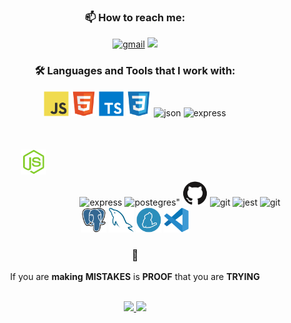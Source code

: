 <!-- 🤔 I’m looking for help with ...
- 💬 Ask me about ...
- 👯 I’m looking to collaborate on ...
- ⚡ Fun fact: ...
<img src="https://www.vectorlogo.zone/logos/reactjs/reactjs-icon.svg" alt="express" width="40" height="40"/>// 
--!>


 <h3 align="center">📫 How to reach me:</h3>
 <p align="center">
  <a href = "mailto:lniochy@gmail.com"><img alt="gmail" src="https://img.icons8.com/color/48/000000/gmail.png" target="_blank"></a>
  <a href="https://www.linkedin.com/in/rniochy" target="_blank"><img src="https://img.icons8.com/color/48/000000/linkedin.png" target="_blank"></a> 
</p>
<h3 align="center">🛠️ <b>Languages and Tools that I work with:</b></h3>
<p align="center">
  <img src="https://raw.githubusercontent.com/devicons/devicon/master/icons/javascript/javascript-original.svg" alt="javascript" width="40" height="40"/>
  <img src="https://raw.githubusercontent.com/devicons/devicon/master/icons/html5/html5-original.svg" alt="html5" width="40" height="40"/>
  <img src="https://raw.githubusercontent.com/devicons/devicon/master/icons/typescript/typescript-original.svg" alt="typescript" width="40" height="40"/>
  <img src="https://raw.githubusercontent.com/devicons/devicon/master/icons/css3/css3-original.svg" alt="css3" width="40" height="40"/>
  <img src="https://www.vectorlogo.zone/logos/json/json-icon.svg" alt="json" width="40" height="40"/>
  <img src="https://www.vectorlogo.zone/logos/reactjs/reactjs-icon.svg" alt="express" width="40" height="40"/>
  </br>
 <img style= "margin: 50px" src="https://raw.githubusercontent.com/devicons/devicon/master/icons/nodejs/nodejs-original.svg" alt="nodejs" width="40" height="40"/>
 <img src="https://www.vectorlogo.zone/logos/expressjs/expressjs-ar21.svg" alt="express" width="40" height="40"/>
 <img src="https://www.vectorlogo.zone/util/preview.html?image=/logos/postgresql/postgresql-vertical.svg" alt=postegres" width="40" height="40"/>
 <img src="https://raw.githubusercontent.com/devicons/devicon/master/icons/github/github-original.svg" alt="github" width="40" height="40"/>
 <img src="https://www.vectorlogo.zone/logos/git-scm/git-scm-icon.svg" alt="git" width="40" height="40"/>
 <img src="https://www.vectorlogo.zone/logos/jestjsio/jestjsio-icon.svg" alt="jest" width="40" height="40"/>
 <img src="https://www.vectorlogo.zone/logos/google_chrome/google_chrome-icon.svg" alt="git" width="40" height="40"/>
 <img src="https://raw.githubusercontent.com/devicons/devicon/master/icons/postgresql/postgresql-original.svg" alt="postgresql" width="40" height="40"/>
 <img src="https://raw.githubusercontent.com/devicons/devicon/master/icons/mysql/mysql-original.svg" alt="mysql" width="40" height="40"/>
 <img src="https://raw.githubusercontent.com/devicons/devicon/master/icons/yarn/yarn-original.svg" alt="yarn" width="40" height="40"/>
 <img src="https://raw.githubusercontent.com/devicons/devicon/master/icons/vscode/vscode-original.svg" alt="vscode" width="40" height="40"/>
</p>
<h3 align="center"> 💬 </h3>
<p align="center">If you are <b>making</b> <b>MISTAKES</b> is <b>PROOF</b> that you are  <b>TRYING</b></p>
</br>
 <div align="center">
  <a href="https://github.com/rniochy">
  <img height="160em" src="https://github-readme-stats.vercel.app/api?username=rniochy&show_icons=true&theme=dracula&include_all_commits=true&count_private=true"/>
  <img height="160em" src="https://github-readme-stats.vercel.app/api/top-langs/?username=rniochy&layout=compact&langs_count=7&theme=dracula"/>
</div>
